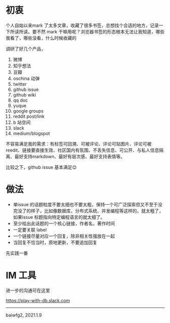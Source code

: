 # 初衷

个人自始以来mark 了太多文章，收藏了很多书签，总想找个合适的地方，记录一下所读所读。要不然 mark 干嘛用呢？浏览器书签的形态根本无法让我知道，哪些我看了，哪些没看，什么时候收藏的

调研了好几个产品，
1. 微博
2. 知乎想法
3. 豆瓣
4. oschina 动弹
5. twitter
6. github issue
7. github wiki
8. qq doc
9. yuque
10. google groups
11. reddit post/link
12. b 站空间
13. slack
14. medium/blogspot

不容易满足我的需求：有标签可回溯、可被评论、评论可贴图片、评论可被reedit、链接要直接生效、社区国内有氛围、不丢失信息、可公开、与私人信息隔离、最好支持markdown、最好有层次感、最好支持表情等。

比较之下，github issue 基本满足😌

# 做法
- 单issue 的话题粒度不要太细也不要太粗，保持一个可广泛探索但又不至于没完没了的样子，比如像数据库，分布式系统、并发编程等这样的，就太粗了， 如果issue 标题指向特定编程语言的就太细了。
- 至少给出此话题的一个核心链接，作者名，著作时间
- 一定要关联 label
- 一个链接尽量对应一个回复，除非相关性强放在一起
- 当回复不恰当时，原地更新，不要追加回复

先实践一番

# IM 工具
进一步的沟通可在这里

https://play-with-db.slack.com

---

baiwfg2, 2021.1.9
